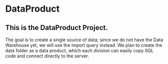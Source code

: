 # DataProduct
## This is the DataProduct Project. 
The goal is to create a single source of data; since we do not have the Data Warehouse yet, we will use the import query instead. We plan to create the data folder as a data product, which each division can easily copy SQL code and connect directly to the server.

